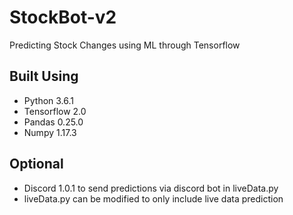 # StockBot-v2
 Predicting Stock Changes using ML through Tensorflow
 
## Built Using
- Python 3.6.1
- Tensorflow 2.0
- Pandas 0.25.0
- Numpy 1.17.3

## Optional
- Discord 1.0.1 to send predictions via discord bot in liveData.py
- liveData.py can be modified to only include live data prediction
